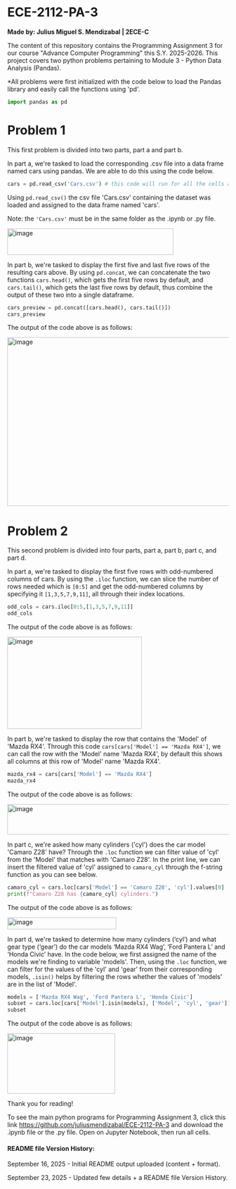 # ECE-2112-PA-3

**Made by: Julius Miguel S. Mendizabal | 2ECE-C**

The content of this repository contains the Programming Assignment 3 for our course "Advance Computer Programming" this S.Y. 2025-2026. This project covers two python problems pertaining to Module 3 - Python Data Analysis (Pandas).

*All problems were first initialized with the code below to load the Pandas library and easily call the functions using 'pd'.
```python
import pandas as pd
```
# **Problem 1**

This first problem is divided into two parts, part a and part b.

In part a, we're tasked to load the corresponding .csv file into a data frame named cars using pandas. We are able to do this using the code below. 
```python
cars = pd.read_csv('Cars.csv') # this code will run for all the cells after this
```

Using `pd.read_csv()` the csv file 'Cars.csv' containing the dataset was loaded and assigned to the data frame named 'cars'.

Note: the `'Cars.csv'` must be in the same folder as the .ipynb or .py file.

<img width="378" height="60" alt="image" src="https://github.com/user-attachments/assets/35647059-1c2b-43d3-a70a-d39744544e3f" />


In part b, we're tasked to display the first five and last five rows of the resulting cars above. By using `pd.concat`, we can concatenate the two functions `cars.head()`, which gets the first five rows by default, and `cars.tail()`, which gets the last five rows by default, thus combine the output of these two into a single dataframe.
```python
cars_preview = pd.concat([cars.head(), cars.tail()])
cars_preview
```
The output of the code above is as follows:

<img width="652" height="383" alt="image" src="https://github.com/user-attachments/assets/8faae74d-3be2-42b0-9704-4e8850ac5eaf" />


# **Problem 2**

This second problem is divided into four parts, part a, part b, part c, and part d.

In part a, we're tasked to display the first five rows with odd-numbered columns of cars. By using the `.iloc` function, we can slice the number of rows needed which is `[0:5]` and get the odd-numbered columns by specifying it `[1,3,5,7,9,11]`, all through their index locations.
```python
odd_cols = cars.iloc[0:5,[1,3,5,7,9,11]]
odd_cols 
```
The output of the code above is as follows:

<img width="306" height="209" alt="image" src="https://github.com/user-attachments/assets/b7aff748-ca74-4cbb-88e9-b7a6a65581ed" />


In part b, we're tasked to display the row that contains the 'Model' of 'Mazda RX4'. Through this code `cars[cars['Model'] == 'Mazda RX4']`, we can call the row with the 'Model' name 'Mazda RX4', by default this shows all columns at this row of 'Model' name 'Mazda RX4'.
```python
mazda_rx4 = cars[cars['Model'] == 'Mazda RX4']
mazda_rx4
```
The output of the code above is as follows:

<img width="584" height="69" alt="image" src="https://github.com/user-attachments/assets/c96ba699-7cce-40e5-a3ca-9e1b4a95eb27" />


In part c, we're asked how many cylinders ('cyl') does the car model 'Camaro Z28' have? Through the `.loc` function we can filter value of 'cyl' from the 'Model' that matches with 'Camaro Z28'. In the print line, we can insert the filtered value of 'cyl' assigned to `camaro_cyl` through the f-string function as you can see below.
```python
camaro_cyl = cars.loc[cars['Model'] == 'Camaro Z28', 'cyl'].values[0]
print(f"Camaro Z28 has {camaro_cyl} cylinders.")
```
The output of the code above is as follows:

<img width="248" height="27" alt="image" src="https://github.com/user-attachments/assets/8db64742-4699-412c-ac38-ee4b2a916b56" />


In part d, we're tasked to determine how many cylinders (‘cyl’) and what gear type (‘gear’) do the car models ‘Mazda RX4 Wag’, ‘Ford Pantera L’ and ‘Honda Civic’ have. In the code below, we first assigned the name of the models we're finding to variable 'models'. Then, using the `.loc` function, we can filter for the values of the 'cyl' and 'gear' from their corresponding models, `.isin()` helps by filtering the rows whether the values of 'models' are in the list of 'Model'.

```python
models = ['Mazda RX4 Wag', 'Ford Pantera L', 'Honda Civic']
subset = cars.loc[cars['Model'].isin(models), ['Model', 'cyl', 'gear']]
subset
```
The output of the code above is as follows:

<img width="245" height="137" alt="image" src="https://github.com/user-attachments/assets/6f32c3be-6e99-4c31-9e8b-1b0abf86795a" />


Thank you for reading! 

To see the main python programs for Programming Assignment 3, click this link https://github.com/juliusmendizabal/ECE-2112-PA-3 and download the .ipynb file or the .py file. Open on Jupyter Notebook, then run all cells.

#### **README file Version History:**

September 16, 2025 - Initial README output uploaded (content + format).

September 23, 2025 - Updated few details + a README file Version History.
